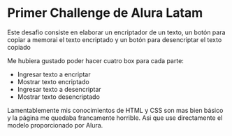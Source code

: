 # Primer Challenge de Alura Latam

Este desafio consiste en elaborar un encriptador de un texto, un botón para copiar a memorai el texto encriptado y un botón para desencriptar el texto copiado

Me hubiera gustado poder hacer cuatro box para cada parte:
* Ingresar texto a encriptar
* Mostrar texto encriptado
* Ingresar texto a desencriptar
* Mostrar texto desencriptado

Lamentablemente mis conocimientos de HTML y CSS son mas bien básico y la página me quedaba francamente horrible. Asi que use directamente el modelo proporcionado por Alura.
